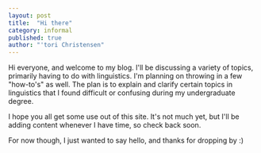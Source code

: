 ```yaml
---
layout: post
title:  "Hi there"
category: informal
published: true
author: "'tori Christensen"
---
```


Hi everyone, and welcome to my blog. I'll be discussing a variety of topics, primarily having to do with linguistics. I'm planning on throwing in a few "how-to's" as well. The plan is to explain and clarify certain topics in linguistics that I found difficult or confusing during my undergraduate degree. 

I hope you all get some use out of this site. It's not much yet, but I'll be adding content whenever I have time, so check back soon.

For now though, I just wanted to say hello, and thanks for dropping by :)



